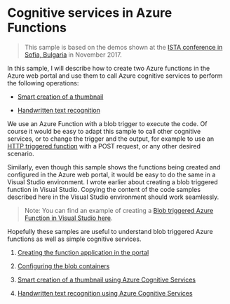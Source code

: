# Cognitive services in Azure Functions

> This sample is based on the demos shown at the [ISTA conference in Sofia, Bulgaria](TODO_LINK) in November 2017.

In this sample, I will describe how to create two Azure functions in the Azure web portal and use them to call Azure cognitive services to perform the following operations:

- [Smart creation of a thumbnail](./Doc/thumbnail.md)

- [Handwritten text recognition](./Doc/text-recgnition.md)

We use an Azure Function with a blob trigger to execute the code. Of course it would be easy to adapt this sample to call other cognitive services, or to change the trigger and the output, for example to use an [HTTP triggered function](TODO_LINK) with a POST request, or any other desired scenario.

Similarly, even though this sample shows the functions being created and configured in the Azure web portal, it would be easy to do the same in a Visual Studio environment. I wrote earlier about creating a blob triggered function in Visual Studio. Copying the content of the code samples described here in the Visual Studio environment should work seamlessly.

> Note: You can find an example of creating a [Blob triggered Azure Function in Visual Studio here](https://github.com/lbugnion/sample-azure-general/blob/master/Doc/functions-blob.md).

Hopefully these samples are useful to understand blob triggered Azure functions as well as simple cognitive services.

1. [Creating the function application in the portal](./Doc/creating.md)

2. [Configuring the blob containers](./Doc/configuring.md)

3. [Smart creation of a thumbnail using Azure Cognitive Services](./Doc/thumbnail.md)

4. [Handwritten text recognition using Azure Cognitive Services](./Doc/text-recognition.md)